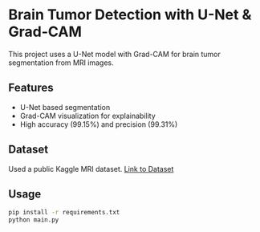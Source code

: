 # Brain Tumor Detection with U-Net & Grad-CAM

This project uses a U-Net model with Grad-CAM for brain tumor segmentation from MRI images.

## Features
- U-Net based segmentation
- Grad-CAM visualization for explainability
- High accuracy (99.15%) and precision (99.31%)

## Dataset
Used a public Kaggle MRI dataset. [Link to Dataset]( https://www.kaggle.com/datasets/awsaf49/brats20-dataset-training-validation)

## Usage
```bash
pip install -r requirements.txt
python main.py

